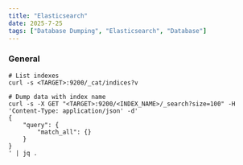```yaml
---
title: "Elasticsearch"
date: 2025-7-25
tags: ["Database Dumping", "Elasticsearch", "Database"]
---
```


### General

```console
# List indexes
curl -s <TARGET>:9200/_cat/indices?v
```

```console
# Dump data with index name
curl -s -X GET "<TARGET>:9200/<INDEX_NAME>/_search?size=100" -H 'Content-Type: application/json' -d'
{
    "query": {
        "match_all": {}
    }
}
' | jq .
```

